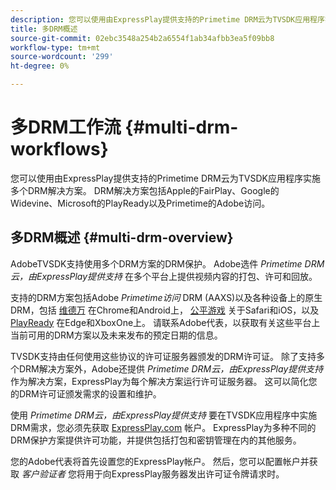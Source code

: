 ```yaml
---
description: 您可以使用由ExpressPlay提供支持的Primetime DRM云为TVSDK应用程序实施多个DRM解决方案。 DRM解决方案包括Apple的FairPlay、Google的Widevine、Microsoft的PlayReady以及Primetime的Adobe访问。
title: 多DRM概述
source-git-commit: 02ebc3548a254b2a6554f1ab34afbb3ea5f09bb8
workflow-type: tm+mt
source-wordcount: '299'
ht-degree: 0%

---
```


# 多DRM工作流 {#multi-drm-workflows}

您可以使用由ExpressPlay提供支持的Primetime DRM云为TVSDK应用程序实施多个DRM解决方案。 DRM解决方案包括Apple的FairPlay、Google的Widevine、Microsoft的PlayReady以及Primetime的Adobe访问。

## 多DRM概述 {#multi-drm-overview}

AdobeTVSDK支持使用多个DRM方案的DRM保护。 Adobe选件 *Primetime DRM云，由ExpressPlay提供支持* 在多个平台上提供视频内容的打包、许可和回放。

支持的DRM方案包括Adobe *Primetime访问* DRM (AAXS)以及各种设备上的原生DRM，包括 [维德万](https://www.widevine.com) 在Chrome和Android上， [公平游戏](https://developer.apple.com/streaming/fps/) 关于Safari和iOS，以及 [PlayReady](https://www.microsoft.com/playready/) 在Edge和XboxOne上。 请联系Adobe代表，以获取有关这些平台上当前可用的DRM方案以及未来发布的预定日期的信息。

TVSDK支持由任何使用这些协议的许可证服务器颁发的DRM许可证。 除了支持多个DRM解决方案外，Adobe还提供 *Primetime DRM云，由ExpressPlay提供支持* 作为解决方案，ExpressPlay为每个解决方案运行许可证服务器。 这可以简化您的DRM许可证颁发需求的设置和维护。

使用 *Primetime DRM云，由ExpressPlay提供支持* 要在TVSDK应用程序中实施DRM需求，您必须先获取 [ExpressPlay.com](https://www.expressplay.com) 帐户。 ExpressPlay为多种不同的DRM保护方案提供许可功能，并提供包括打包和密钥管理在内的其他服务。

您的Adobe代表将首先设置您的ExpressPlay帐户。 然后，您可以配置帐户并获取 *客户验证者* 您将用于向ExpressPlay服务器发出许可证令牌请求时。
